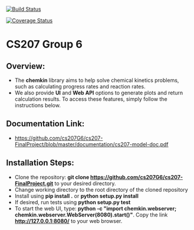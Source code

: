 [![Build Status](https://travis-ci.org/cs207G6/cs207-FinalProject.svg?branch=master&maxAge=0)](https://travis-ci.org/cs207G6/cs207-FinalProject.svg?branch=master&maxAge=0)

[![Coverage Status](https://coveralls.io/repos/github/cs207G6/cs207-FinalProject/badge.svg?branch=master)](https://coveralls.io/github/cs207G6/cs207-FinalProject?branch=master&maxAge=0)

# CS207 Group 6
## Overview: 
- The **chemkin** library aims to help solve chemical kinetics problems, such as calculating progress rates and reaction rates.
- We also provide **UI** and **Web API** options to generate plots and return calculation results. To access these features, simply follow the instructions below.

## Documentation Link: 
- https://github.com/cs207G6/cs207-FinalProject/blob/master/documentation/cs207-model-doc.pdf

## Installation Steps:
- Clone the repository: **git clone https://github.com/cs207G6/cs207-FinalProject.git** to your desired directory.
- Change working directory to the root directory of the cloned repository
- Install using **pip install .** or **python setup.py install**
- If desired, run tests using **python setup.py test**
- To start the web UI, type: **python -c "import chemkin.webserver; chemkin.webserver.WebServer(8080).start()"**. Copy the link **http://127.0.0.1:8080/** to your web browser.